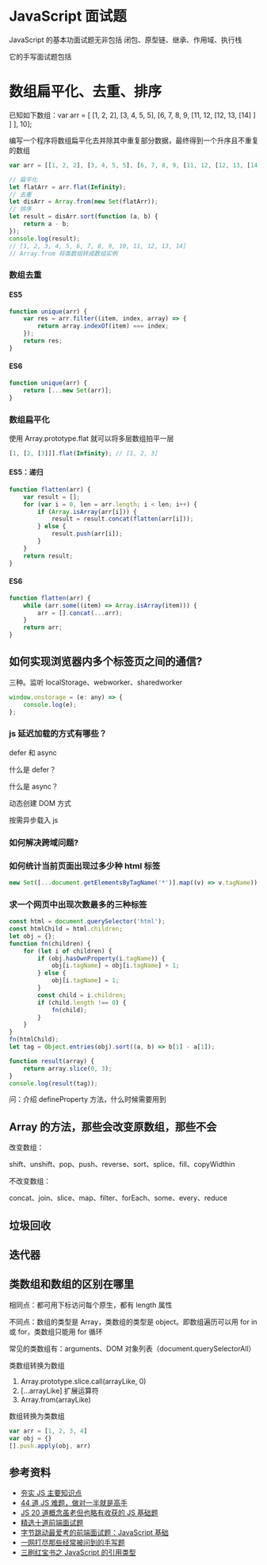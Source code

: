 # JavaScript 面试题

JavaScript 的基本功面试题无非包括 闭包、原型链、继承、作用域、执行栈

它的手写面试题包括

# 数组扁平化、去重、排序

已知如下数组：var arr = [ [1, 2, 2], [3, 4, 5, 5], [6, 7, 8, 9, [11, 12, [12, 13, [14] ] ] ], 10];

编写一个程序将数组扁平化去并除其中重复部分数据，最终得到一个升序且不重复的数组

```javascript
var arr = [[1, 2, 2], [3, 4, 5, 5], [6, 7, 8, 9, [11, 12, [12, 13, [14]]]], 10];

// 扁平化
let flatArr = arr.flat(Infinity);
// 去重
let disArr = Array.from(new Set(flatArr));
// 排序
let result = disArr.sort(function (a, b) {
    return a - b;
});
console.log(result);
// [1, 2, 3, 4, 5, 6, 7, 8, 9, 10, 11, 12, 13, 14]
// Array.from 将类数组转成数组实例
```

### 数组去重

#### ES5

```javascript
function unique(arr) {
    var res = arr.filter((item, index, array) => {
        return array.indexOf(item) === index;
    });
    return res;
}
```

#### ES6

```javascript
function unique(arr) {
    return [...new Set(arr)];
}
```

### 数组扁平化

使用 Array.prototype.flat 就可以将多层数组拍平一层

```javascript
[1, [2, [3]]].flat(Infinity); // [1, 2, 3]
```

#### ES5：递归

```javascript
function flatten(arr) {
    var result = [];
    for (var i = 0, len = arr.length; i < len; i++) {
        if (Array.isArray(arr[i])) {
            result = result.concat(flatten(arr[i]));
        } else {
            result.push(arr[i]);
        }
    }
    return result;
}
```

#### ES6

```javascript
function flatten(arr) {
    while (arr.some((item) => Array.isArray(item))) {
        arr = [].concat(...arr);
    }
    return arr;
}
```

## 如何实现浏览器内多个标签页之间的通信?

三种。监听 localStorage、webworker、sharedworker

```javascript
window.onstorage = (e: any) => {
    console.log(e);
};
```

### js 延迟加载的方式有哪些？

defer 和 async

什么是 defer？

什么是 async？

动态创建 DOM 方式

按需异步载入 js

### 如何解决跨域问题?

### 如何统计当前页面出现过多少种 html 标签

```javascript
new Set([...document.getElementsByTagName('*')].map((v) => v.tagName)).size;
```

### 求一个网页中出现次数最多的三种标签

```javascript
const html = document.querySelector('html');
const htmlChild = html.children;
let obj = {};
function fn(children) {
    for (let i of children) {
        if (obj.hasOwnProperty(i.tagName)) {
            obj[i.tagName] = obj[i.tagName] + 1;
        } else {
            obj[i.tagName] = 1;
        }
        const child = i.children;
        if (child.length !== 0) {
            fn(child);
        }
    }
}
fn(htmlChild);
let tag = Object.entries(obj).sort((a, b) => b[1] - a[1]);

function result(array) {
    return array.slice(0, 3);
}
console.log(result(tag));
```

问：介绍 defineProperty 方法，什么时候需要用到

## Array 的方法，那些会改变原数组，那些不会

改变数组：

shift、unshift、pop、push、reverse、sort、splice、fill、copyWidthin

不改变数组：

concat、join、slice、map、filter、forEach、some、every、reduce

## 垃圾回收

## 迭代器

## 类数组和数组的区别在哪里

相同点：都可用下标访问每个原生，都有 length 属性

不同点：数组的类型是 Array，类数组的类型是 object。即数组遍历可以用 for in 或 for，类数组只能用 for 循环

常见的类数组有：arguments、DOM 对象列表（document.querySelectorAll）

类数组转换为数组

1. Array.prototype.slice.call(arrayLike, 0)
2. [...arrayLike] 扩展运算符
3. Array.from(arrayLike)

数组转换为类数组

```javascript
var arr = [1, 2, 3, 4]
var obj = {}
[].push.apply(obj, arr)
```

## 参考资料

-   [夯实 JS 主要知识点](https://mp.weixin.qq.com/s?__biz=MzA4ODUzNTE2Nw==&mid=2451046276&idx=1&sn=b54360af4eaa853699f6ebda2d2be822&chksm=87cbe694b0bc6f8238b645cbffe7c3ef7c4b3f6a6899670e5a306b494e819af2d4dd1cf052f1&mpshare=1&scene=1&srcid=&sharer_sharetime=1566830719714&sharer_shareid=778ad5bf3b27e0078eb105d7277263f6#rd)
-   [44 道 JS 难题，做对一半就是高手](https://www.jianshu.com/p/e161bd720e64)
-   [JS 20 道概念虽老但也略有收获的 JS 基础题](https://www.cnblogs.com/echolun/p/13363457.html)
-   [精选十道前端面试题](https://zhuanlan.zhihu.com/p/373484984)
-   [字节跳动最爱考的前端面试题：JavaScript 基础](https://mp.weixin.qq.com/s/kh8H5YkFiJOgRH7hAzXfGQ)
-   [一网打尽那些经常被问到的手写题](https://mp.weixin.qq.com/s/YhPAOl1blr03XyiNpKTcKw)
-   [三刷红宝书之 JavaScript 的引用类型](https://juejin.cn/post/6844903910541361165)
